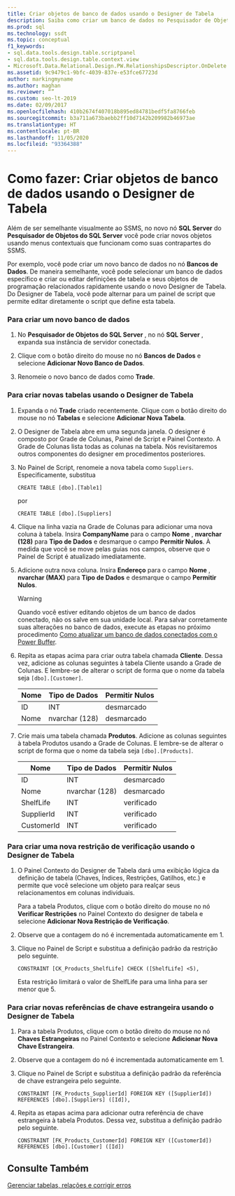 ```yaml
---
title: Criar objetos de banco de dados usando o Designer de Tabela
description: Saiba como criar um banco de dados no Pesquisador de Objetos do SQL Server. Veja como criar tabelas, restrições e referências de chave estrangeira no Designer de Tabela.
ms.prod: sql
ms.technology: ssdt
ms.topic: conceptual
f1_keywords:
- sql.data.tools.design.table.scriptpanel
- sql.data.tools.design.table.context.view
- Microsoft.Data.Relational.Design.PW.RelationshipsDescriptor.OnDelete
ms.assetid: 9c9479c1-9bfc-4039-837e-e53fce67723d
author: markingmyname
ms.author: maghan
ms.reviewer: “”
ms.custom: seo-lt-2019
ms.date: 02/09/2017
ms.openlocfilehash: 410b2674f407018b895ed84781bedf5fa8766feb
ms.sourcegitcommit: b3a711a673baebb2ff10d7142b209982b46973ae
ms.translationtype: HT
ms.contentlocale: pt-BR
ms.lasthandoff: 11/05/2020
ms.locfileid: "93364388"
---
```

# <a name="how-to-create-database-objects-using-table-designer"></a>Como fazer: Criar objetos de banco de dados usando o Designer de Tabela

Além de ser semelhante visualmente ao SSMS, no novo nó **SQL Server** do **Pesquisador de Objetos do SQL Server** você pode criar novos objetos usando menus contextuais que funcionam como suas contrapartes do SSMS.  
  
Por exemplo, você pode criar um novo banco de dados no nó **Bancos de Dados**. De maneira semelhante, você pode selecionar um banco de dados específico e criar ou editar definições de tabela e seus objetos de programação relacionados rapidamente usando o novo Designer de Tabela. Do Designer de Tabela, você pode alternar para um painel de script que permite editar diretamente o script que define esta tabela.  
  
### <a name="to-create-a-new-database"></a>Para criar um novo banco de dados  
  
1.  No **Pesquisador de Objetos do SQL Server** , no nó **SQL Server** , expanda sua instância de servidor conectada.  
  
2.  Clique com o botão direito do mouse no nó **Bancos de Dados** e selecione **Adicionar Novo Banco de Dados**.  
  
3.  Renomeie o novo banco de dados como **Trade**.  
  
### <a name="to-create-new-tables-using-the-table-designer"></a>Para criar novas tabelas usando o Designer de Tabela  
  
1.  Expanda o nó **Trade** criado recentemente. Clique com o botão direito do mouse no nó **Tabelas** e selecione **Adicionar Nova Tabela**.  
  
2.  O Designer de Tabela abre em uma segunda janela. O designer é composto por Grade de Colunas, Painel de Script e Painel Contexto. A Grade de Colunas lista todas as colunas na tabela. Nós revisitaremos outros componentes do designer em procedimentos posteriores.  
  
3.  No Painel de Script, renomeie a nova tabela como `Suppliers`. Especificamente, substitua  
  
    ```  
    CREATE TABLE [dbo].[Table1]  
    ```  
  
    por  
  
    ```  
    CREATE TABLE [dbo].[Suppliers]  
    ```  
  
4.  Clique na linha vazia na Grade de Colunas para adicionar uma nova coluna à tabela.  Insira **CompanyName** para o campo **Nome** , **nvarchar (128)** para **Tipo de Dados** e desmarque o campo **Permitir Nulos**. À medida que você se move pelas guias nos campos, observe que o Painel de Script é atualizado imediatamente.  
  
5.  Adicione outra nova coluna. Insira **Endereço** para o campo **Nome** , **nvarchar (MAX)** para **Tipo de Dados** e desmarque o campo **Permitir Nulos**.  
  
    > [!WARNING]  
    > Quando você estiver editando objetos de um banco de dados conectado, não os salve em sua unidade local. Para salvar corretamente suas alterações no banco de dados, execute as etapas no próximo procedimento [Como atualizar um banco de dados conectados com o Power Buffer](../ssdt/how-to-update-a-connected-database-with-power-buffer.md).  
  
6.  Repita as etapas acima para criar outra tabela chamada **Cliente**. Dessa vez, adicione as colunas seguintes à tabela Cliente usando a Grade de Colunas. E lembre-se de alterar o script de forma que o nome da tabela seja `[dbo].[Customer]`.  
  
    |Nome|Tipo de Dados|**Permitir Nulos**|  
    |--------|-------------|-------------------|  
    |ID|INT|desmarcado|  
    |Nome|nvarchar (128)|desmarcado|  
  
7.  Crie mais uma tabela chamada **Produtos**. Adicione as colunas seguintes à tabela Produtos usando a Grade de Colunas. E lembre-se de alterar o script de forma que o nome da tabela seja `[dbo].[Products]`.  
  
    |Nome|Tipo de Dados|**Permitir Nulos**|  
    |--------|-------------|-------------------|  
    |ID|INT|desmarcado|  
    |Nome|nvarchar (128)|desmarcado|  
    |ShelfLife|INT|verificado|  
    |SupplierId|INT|verificado|  
    |CustomerId|INT|verificado|  
  
### <a name="to-create-a-new-check-constraint-using-the-table-designer"></a>Para criar uma nova restrição de verificação usando o Designer de Tabela  
  
1.  O Painel Contexto do Designer de Tabela dará uma exibição lógica da definição de tabela (Chaves, Índices, Restrições, Gatilhos, etc.) e permite que você selecione um objeto para realçar seus relacionamentos em colunas individuais.  
  
    Para a tabela Produtos, clique com o botão direito do mouse no nó **Verificar Restrições** no Painel Contexto do designer de tabela e selecione **Adicionar Nova Restrição de Verificação**.  
  
2.  Observe que a contagem do nó é incrementada automaticamente em 1.  
  
3.  Clique no Painel de Script e substitua a definição padrão da restrição pelo seguinte.  
  
    ```  
    CONSTRAINT [CK_Products_ShelfLife] CHECK ([ShelfLife] <5),  
    ```  
  
    Esta restrição limitará o valor de ShelfLife para uma linha para ser menor que 5.  
  
### <a name="to-create-new-foreign-key-references-using-the-table-designer"></a>Para criar novas referências de chave estrangeira usando o Designer de Tabela  
  
1.  Para a tabela Produtos, clique com o botão direito do mouse no nó **Chaves Estrangeiras** no Painel Contexto e selecione **Adicionar Nova Chave Estrangeira**.  
  
2.  Observe que a contagem do nó é incrementada automaticamente em 1.  
  
3.  Clique no Painel de Script e substitua a definição padrão da referência de chave estrangeira pelo seguinte.  
  
    ```  
    CONSTRAINT [FK_Products_SupplierId] FOREIGN KEY ([SupplierId]) REFERENCES [dbo].[Suppliers] ([Id]),  
    ```  
  
4.  Repita as etapas acima para adicionar outra referência de chave estrangeira à tabela Produtos. Dessa vez, substitua a definição padrão pelo seguinte.  
  
    ```  
    CONSTRAINT [FK_Products_CustomerId] FOREIGN KEY ([CustomerId]) REFERENCES [dbo].[Customer] ([Id])  
    ```  
  
## <a name="see-also"></a>Consulte Também  
[Gerenciar tabelas, relações e corrigir erros](../ssdt/manage-tables-relationships-and-fix-errors.md)  
  

